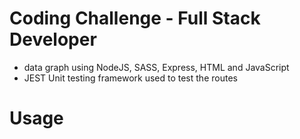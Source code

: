 # Coding Challenge - Full Stack Developer
- data graph using NodeJS, SASS, Express, HTML and JavaScript
- JEST Unit testing framework used to test the routes

# Usage

